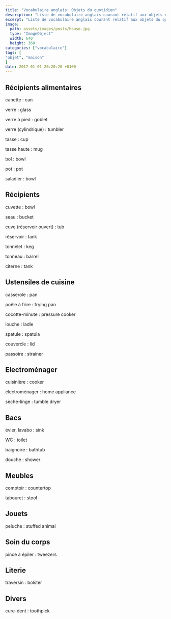 ```yaml
---
title: "Vocabulaire anglais: Objets du quotidien"
description: "Liste de vocabulaire anglais courant relatif aux objets du quotidien."
excerpt: "Liste de vocabulaire anglais courant relatif aux objets du quotidien."
image:
  path: assets/images/posts/house.jpg
  type: "ImageObject"
  width: 640
  height: 360
categories: ["vocabulaire"]
tags: [
"objet", "maison"
]
date: 2017-01-01 20:20:20 +0100
---
```


## Récipients alimentaires

canette
: can

verre
: glass

verre à pied
: goblet

verre (cylindrique)
: tumbler

tasse
: cup

tasse haute
: mug

bol
: bowl

pot
: pot

saladier
: bowl


## Récipients

cuvette
: bowl

seau
: bucket

cuve (réservoir ouvert)
: tub

réservoir
: tank

tonnelet
: keg

tonneau
: barrel

citerne
: tank


## Ustensiles de cuisine

casserole
: pan

poêle à frire
: frying pan

cocotte-minute
: pressure cooker

louche
: ladle

spatule
: spatula

couvercle
: lid

passoire
: strainer


## Electroménager

cuisinière
: cooker

électroménager
: home appliance

sèche-linge
: tumble dryer


## Bacs

évier, lavabo
: sink

WC
: toilet

baignoire
: bathtub

douche
: shower


## Meubles

comptoir
: countertop

tabouret
: stool


## Jouets

peluche
:	stuffed animal


## Soin du corps

pince à épiler
: tweezers


## Literie

traversin
: bolster


## Divers

cure-dent
:	toothpick
